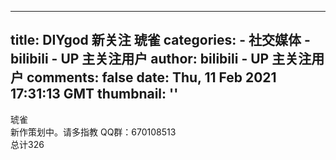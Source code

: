 
---
title: DIYgod 新关注 琥雀
categories: 
    - 社交媒体
    - bilibili - UP 主关注用户
author: bilibili - UP 主关注用户
comments: false
date: Thu, 11 Feb 2021 17:31:13 GMT
thumbnail: ''
---

<div>   
琥雀<br>新作策划中。请多指教 QQ群：670108513
   <br>总计326  
</div>
            